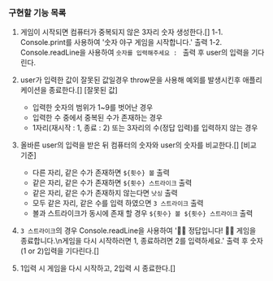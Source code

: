### 구현할 기능 목록

1. 게임이 시작되면 컴퓨터가 중복되지 않은 3자리 숫자 생성한다.[]
   1-1. Console.print를 사용하여 '숫자 야구 게임을 시작합니다.' 출력
   1-2. Console.readLine을 사용하여 `숫자를 입력해주세요 : ` 출력 후 user의 입력을 기다린다.

2. user가 입력한 값이 잘못된 값일경우 throw문을 사용해 예외를 발생시킨후 애플리케이션을 종료한다.[]
   [잘못된 값]

   - 입력한 숫자의 범위가 1~9를 벗어난 경우
   - 입력한 수 중에서 중복된 수가 존재하는 경우
   - 1자리(재시작 : 1, 종료 : 2) 또는 3자리의 수(정답 입력)를 입력하지 않는 경우

3. 올바른 user의 입력을 받은 뒤 컴퓨터의 숫자와 user의 숫자를 비교한다.[]
   [비교 기준]

   - 다른 자리, 같은 수가 존재하면 `${횟수} 볼` 출력
   - 같은 자리, 같은 수가 존재하면 `${횟수} 스트라이크` 출력
   - 같은 자리, 같은 수가 존재하지 않는다면 `낫싱` 출력
   - 모두 같은 자리, 같은 수를 입력 하였으면 `3 스트라이크` 출력
   - 볼과 스트라이크가 동시에 존재 할 경우 `${횟수} 볼 ${횟수} 스트라이크` 출력

4. `3 스트라이크`의 경우 Console.readLine을 사용하여 '🎉🥳 정답입니다! 🥳🎉 게임을 종료합니다.\n게임을 다시 시작하러면 1, 종료하려면 2를 입력하세요.' 출력 후 숫자(1 or 2)입력을 기다린다.[]

5. 1입력 시 게임을 다시 시작하고, 2입력 시 종료한다.[]
